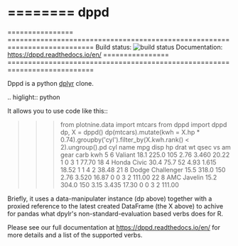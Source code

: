 ========
dppd
========

================ ===========================================================================
Build status:    ![build status](https://travis-ci.com/TyberiusPrime/dppd.svg?branch=master)
Documentation:   https://dppd.readthedocs.io/en/
================ ===========================================================================

Dppd is a python [dplyr](dplyr.tidyverse.org) clone.


.. higlight:: python


It allows you to use code like this::

   >>> from plotnine.data import mtcars
   >>> from dppd import dppd
   >>> dp, X = dppd()
   >>> dp(mtcars).mutate(kwh = X.hp * 0.74).groupby('cyl').filter_by(X.kwh.rank() < 2).ungroup().pd
      cyl              name   mpg   disp   hp  drat     wt   qsec  vs  am  gear  carb     kwh
   5     6           Valiant  18.1  225.0  105  2.76  3.460  20.22   1   0     3     1   77.70
   18    4       Honda Civic  30.4   75.7   52  4.93  1.615  18.52   1   1     4     2   38.48
   21    8  Dodge Challenger  15.5  318.0  150  2.76  3.520  16.87   0   0     3     2  111.00
   22    8       AMC Javelin  15.2  304.0  150  3.15  3.435  17.30   0   0     3     2  111.00


Briefly, it uses a data-manipulater instance (dp above) together with a proxied 
reference to the latest created DataFrame (the X above) to achive for pandas what dpylr's 
non-standard-evaluation based verbs does for R.


Please see our full documentation at https://dppd.readthedocs.io/en/
for more details and a list of the supported verbs.



